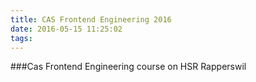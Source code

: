 ```yaml
---
title: CAS Frontend Engineering 2016
date: 2016-05-15 11:25:02
tags:
---
```

###Cas Frontend Engineering course on HSR Rapperswil
